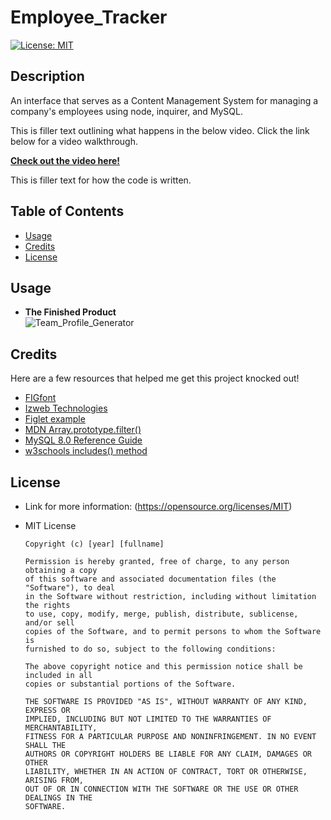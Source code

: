 # Employee_Tracker
[![License: MIT](https://img.shields.io/badge/License-MIT-yellow.svg)](https://opensource.org/licenses/MIT)

## Description
An interface that serves as a Content Management System for managing a company's employees using node, inquirer, and MySQL.

This is filler text outlining what happens in the below video. Click the link below for a video walkthrough.

**[Check out the video here!](https://drive.google.com/file/d/1-Z7d5IIzcBIHGZ7wPe0pSHVjXTYoZc7j/view)**

This is filler text for how the code is written.

## Table of Contents
* [Usage](#usage)
* [Credits](#credits)
* [License](#license)

## Usage
* **The Finished Product**  
![Team_Profile_Generator](src/images/myteam-sm.png)

## Credits
Here are a few resources that helped me get this project knocked out!
* [FIGfont](http://www.jave.de/figlet/figfont.html)
* [Izweb Technologies](https://www.youtube.com/watch?v=7gKd0MYsSnE)
* [Figlet example](http://www.figlet.org/examples.html)
* [MDN Array.prototype.filter()](https://www.youtube.com/watch?v=7gKd0MYsSnE)
* [MySQL 8.0 Reference Guide](https://dev.mysql.com/doc/refman/8.0/en/sorting-rows.html)
* [w3schools includes() method](https://www.w3schools.com/jsref/jsref_includes.asp)

## License
* Link for more information: (https://opensource.org/licenses/MIT)
* MIT License

      Copyright (c) [year] [fullname]
      
      Permission is hereby granted, free of charge, to any person obtaining a copy
      of this software and associated documentation files (the "Software"), to deal
      in the Software without restriction, including without limitation the rights
      to use, copy, modify, merge, publish, distribute, sublicense, and/or sell
      copies of the Software, and to permit persons to whom the Software is
      furnished to do so, subject to the following conditions:
      
      The above copyright notice and this permission notice shall be included in all
      copies or substantial portions of the Software.
      
      THE SOFTWARE IS PROVIDED "AS IS", WITHOUT WARRANTY OF ANY KIND, EXPRESS OR
      IMPLIED, INCLUDING BUT NOT LIMITED TO THE WARRANTIES OF MERCHANTABILITY,
      FITNESS FOR A PARTICULAR PURPOSE AND NONINFRINGEMENT. IN NO EVENT SHALL THE
      AUTHORS OR COPYRIGHT HOLDERS BE LIABLE FOR ANY CLAIM, DAMAGES OR OTHER
      LIABILITY, WHETHER IN AN ACTION OF CONTRACT, TORT OR OTHERWISE, ARISING FROM,
      OUT OF OR IN CONNECTION WITH THE SOFTWARE OR THE USE OR OTHER DEALINGS IN THE
      SOFTWARE.
